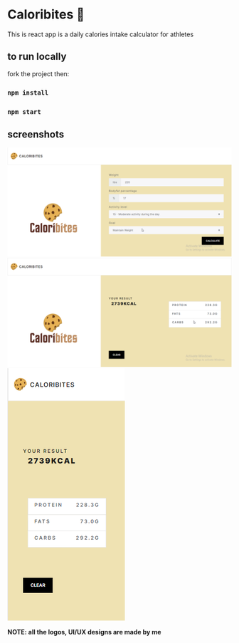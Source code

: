 # Caloribites 🍪

This is react app is a daily calories intake calculator for athletes

## to run locally

fork the project then:

### `npm install`
### `npm start`

## screenshots

![screenshot1](./stock/screenshot1.png)
![screenshot2](./stock/screenshot2.png)
![screenshot2](./stock/screenshot3.png)

**NOTE: all the logos, UI/UX designs are made by me**

